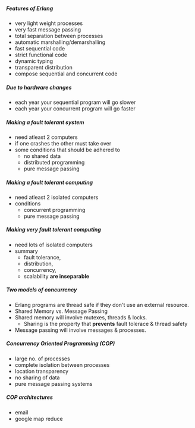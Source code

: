 ##### Features of Erlang
- very light weight processes
- very fast message passing
- total separation between processes
- automatic marshalling/demarshalling
- fast sequential code
- strict functional code
- dynamic typing
- transparent distribution
- compose sequential and concurrent code


##### Due to hardware changes
- each year your sequential program will go slower
- each year your concurrent program will go faster


##### Making a fault tolerant **system**
- need atleast 2 computers
- if one crashes the other must take over
- some conditions that should be adhered to
  - no shared data
  - distributed programming
  - pure message passing


##### Making a fault tolerant **computing**
- need atleast 2 isolated computers
- conditions  
  - concurrent programming
  - pure message passing

##### Making **very fault tolerant** computing
- need lots of isolated computers
- summary
  - fault tolerance,
  - distribution,
  - concurrency,
  - scalability **are inseparable**

##### Two models of concurrency
- Erlang programs are thread safe if they don't use an external resource.
- Shared Memory vs. Message Passing
- Shared memory will involve mutexes, threads & locks.
  - Sharing is the property that **prevents** fault tolerace & thread safety
- Message passing will involve messages & processes.


##### Concurrency Oriented Programming (COP)
- large no. of processes
- complete isolation between processes
- location transparency
- no sharing of data
- pure message passing systems

##### COP architectures
- email
- google map reduce
